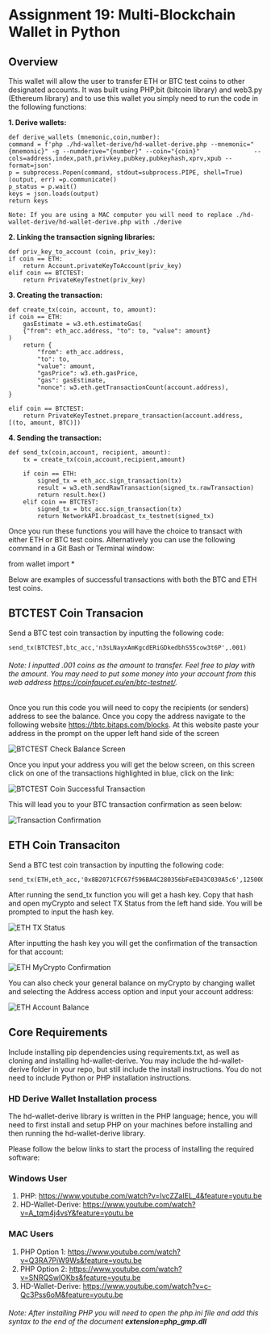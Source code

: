 # **Assignment 19: Multi-Blockchain Wallet in Python**

## **Overview**

This wallet will allow the user to transfer ETH or BTC test coins to other designated accounts. It was built using PHP,bit (bitcoin library) and web3.py (Ethereum library) and to use this wallet you simply need to run the code in the following functions:

**1. Derive wallets:**

    def derive_wallets (mnemonic,coin,number):
    command = f'php ./hd-wallet-derive/hd-wallet-derive.php --mnemonic="{mnemonic}" -g --numderive="{number}" --coin="{coin}"               --cols=address,index,path,privkey,pubkey,pubkeyhash,xprv,xpub --format=json'
    p = subprocess.Popen(command, stdout=subprocess.PIPE, shell=True)
    (output, err) =p.communicate()
    p_status = p.wait()
    keys = json.loads(output)
    return keys
    
    Note: If you are using a MAC computer you will need to replace ./hd-wallet-derive/hd-wallet-derive.php with ./derive
    
**2. Linking the transaction signing libraries:**

    def priv_key_to_account (coin, priv_key):
    if coin == ETH:
        return Account.privateKeyToAccount(priv_key)
    elif coin == BTCTEST:
        return PrivateKeyTestnet(priv_key)
        
**3. Creating the transaction:**

    def create_tx(coin, account, to, amount):
    if coin == ETH:
        gasEstimate = w3.eth.estimateGas(
        {"from": eth_acc.address, "to": to, "value": amount}
    )
        return {
            "from": eth_acc.address,
            "to": to,
            "value": amount,
            "gasPrice": w3.eth.gasPrice,
            "gas": gasEstimate,
            "nonce": w3.eth.getTransactionCount(account.address),    
    }
    
    elif coin == BTCTEST:
        return PrivateKeyTestnet.prepare_transaction(account.address, [(to, amount, BTC)])
        
**4. Sending the transaction:**

    def send_tx(coin,account, recipient, amount):
        tx = create_tx(coin,account,recipient,amount)

        if coin == ETH:
            signed_tx = eth_acc.sign_transaction(tx)
            result = w3.eth.sendRawTransaction(signed_tx.rawTransaction)
            return result.hex()
        elif coin == BTCTEST:
            signed_tx = btc_acc.sign_transaction(tx)
            return NetworkAPI.broadcast_tx_testnet(signed_tx)
            
Once you run these functions you will have the choice to transact with either ETH or BTC test coins. Alternatively you can use the following command in a Git Bash or Terminal window:

from wallet import *

Below are examples of successful transactions with both the BTC and ETH test coins.

## **BTCTEST Coin Transacion**

Send a BTC test coin transaction by inputting the following code:

    send_tx(BTCTEST,btc_acc,'n3sLNayxAmKgcdERiGDkedbhS55cow3t6P',.001)

###### Note: I inputted .001 coins as the amount to transfer. Feel free to play with the amount. You may need to put some money into your account from this web address https://coinfaucet.eu/en/btc-testnet/.
        
Once you run this code you will need to copy the recipients (or senders) address to see the balance. Once you copy the address navigate to the following website https://tbtc.bitaps.com/blocks. At this website paste your address in the prompt on the upper left hand side of the screen

![BTCTEST Check Balance Screen](btc_balance_check.png)

Once you input your address you will get the below screen, on this screen click on one of the transactions highlighted in blue, click on the link:

![BTCTEST Coin Successful Transaction](btc_tx_list.png)

 This will lead you to your BTC transaction confirmation as seen below:

![Transaction Confirmation](btc_transaction_confirmation.png)

## **ETH Coin Transaciton**

Send a BTC test coin transaction by inputting the following code:

    send_tx(ETH,eth_acc,'0x8B2071CFC67f596BA4C280356bFeED43C030A5c6',1250000000000000000000)

After running the send_tx function you will get a hash key. Copy that hash and open myCrypto and select TX Status from the left hand side. You will be prompted to input the hash key. 

![ETH TX Status](eth_tx_status.png)

After inputting the hash key you will get the confirmation of the transaction for that account:

![ETH MyCrypto Confirmation](eth_transaction_success.png)

You can also check your general balance on myCrypto by changing wallet and selecting the Address access option and input your account address:

![ETH Account Balance](eth_account_balance.png)

## **Core Requirements**

Include installing pip dependencies using requirements.txt, as well as cloning and installing hd-wallet-derive.
You may include the hd-wallet-derive folder in your repo, but still include the install instructions. You do not
need to include Python or PHP installation instructions.

### **HD Derive Wallet Installation process**

The hd-wallet-derive library is written in the PHP language; hence, you will need to first install and setup PHP on your machines before installing and then running the hd-wallet-derive library.

Please follow the below links to start the process of installing the required software:

### **Windows User**

1. PHP: https://www.youtube.com/watch?v=IvcZZaIEL_4&feature=youtu.be
2. HD-Wallet-Derive: https://www.youtube.com/watch?v=A_tqm4j4vsY&feature=youtu.be

### **MAC Users**

1. PHP Option 1: https://www.youtube.com/watch?v=Q3RA7PiW9Ws&feature=youtu.be
2. PHP Option 2: https://www.youtube.com/watch?v=SNRQSwlOKbs&feature=youtu.be
3. HD-Wallet-Derive: https://www.youtube.com/watch?v=c-Qc3Pss6oM&feature=youtu.be

###### Note: After installing PHP you will need to open the php.ini file and add this syntax to the end of the document **extension=php_gmp.dll**





